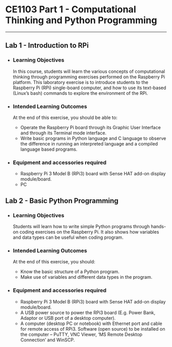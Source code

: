 # **CE1103 Part 1 - Computational Thinking and Python Programming**
--- 

## **Lab 1 - Introduction to RPi**

* ### Learning Objectives
   In this course, students will learn the various concepts of computational thinking
through programming exercises performed on the Raspberry Pi platform. This
laboratory exercise is to introduce students to the Raspberry Pi (RPi) single-board
computer, and how to use its text-based (Linux’s bash) commands to explore the
environment of the RPi.


* ### Intended Learning Outcomes
    At the end of this exercise, you should be able to:

    * Operate the Raspberry Pi board through its Graphic User Interface and through its
    Terminal mode interface.
    * Write basic programs in Python language and C language to observe the difference
    in running an interpreted language and a compiled language based programs.


* ### Equipment and accessories required
    * Raspberry Pi 3 Model B (RPi3) board with Sense HAT add-on display module/board.
    * PC


## **Lab 2 - Basic Python Programming**

* ### Learning Objectives
    Students will learn how to write simple Python programs through hands-on coding exercises on the Raspberry Pi. It also shows how variables and data types can be useful when coding program.


* ### Intended Learning Outcomes
    At the end of this exercise, you should:
    * Know the basic structure of a Python program.
    * Make use of variables and different data types in the program.


* ### Equipment and accessories required
    * Raspberry Pi 3 Model B (RPi3) board with Sense HAT add-on display module/board.
    * A USB power source to power the RPi3 board (E.g. Power Bank, Adaptor or USB port of a desktop computer).
    * A computer (desktop PC or notebook) with Ethernet port and cable for remote access of RPi3. Software (open source) to be installed on the computer – PuTTY, VNC Viewer, ‘MS Remote Desktop Connection’ and WinSCP.
